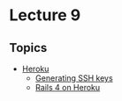 Lecture 9
=========

Topics
------

- [Heroku](https://www.heroku.com/)
  - [Generating SSH keys](https://help.github.com/articles/generating-ssh-keys)
  - [Rails 4 on Heroku](https://devcenter.heroku.com/articles/rails4)
